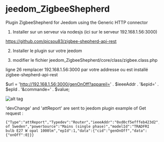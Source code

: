 # jeedom_ZigbeeShepherd
Plugin ZigbeeShepherd for Jeedom using the Generic HTTP connector 

1) Installer sur un serveur via nodesjs (ici sur le serveur 192.168.1.56:3000)

https://github.com/picsou83/zigbee-shepherd-api-rest

2) Installer le plugin sur votre jeedom

3) modifier le fichier jeedom_ZigbeeShepherd/core/class/zigbee.class.php

ligne 26 remplacer 192.168.1.56:3000 par votre addresse ou est installé zigbee-shepherd-api-rest

$url = 'http://192.168.1.56:3000/genOnOff?appareil=' . $ieeeAddr . '&epid=' . $epId . '&commande=' . $value;

![alt tag](https://user-images.githubusercontent.com/34648108/52850739-7c897180-3114-11e9-87f7-52ab5d3cfa96.png)

'devChange' and 'attReport' are sent to jeedom plugin
example of Get request :
```
{"Type":"attReport","Typedev":"Router","ieeeAddr":"0xd0cf5efffeb423d2","nwkAddr":44829,"manufId":4476,"manufName":"IKEA of Sweden","powerSource":"Mains (single phase)","modelId":"TRADFRI bulb E27 W opal 1000lm","epId":1,"data":{"cid":"genOnOff","data":{"onOff":0}}}
```
